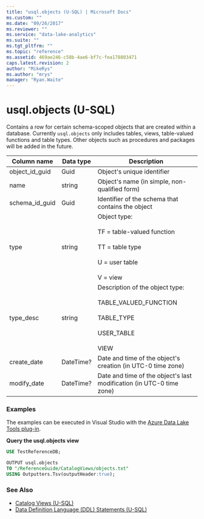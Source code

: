 ```yaml
---
title: "usql.objects (U-SQL) | Microsoft Docs"
ms.custom: ""
ms.date: "09/26/2017"
ms.reviewer: ""
ms.service: "data-lake-analytics"
ms.suite: ""
ms.tgt_pltfrm: ""
ms.topic: "reference"
ms.assetid: 469ae246-c58b-4ae6-bf7c-fea178803471
caps.latest.revision: 2
author: "MikeRys"
ms.author: "mrys"
manager: "Ryan.Waite"
---
```

# usql.objects (U-SQL)
Contains a row for certain schema-scoped objects that are created within a database.  Currently `usql.objects` only includes tables, views, table-valued functions and table types. Other objects such as procedures and packages will be added in the future.

Column name  |Data type  |Description  
---------|---------|---------
object_id_guid     |Guid         |Object's unique identifier         
name     |string         |Object's name (in simple, non-qualified form)         
schema_id_guid     |Guid         |Identifier of the schema that contains the object         
type     |string         |Object type:<br><br> TF = table-valued function<br><br> TT = table type<br><br> U = user table<br><br> V = view         
type_desc     |string         |Description of the object type:<br><br> TABLE_VALUED_FUNCTION<br><br> TABLE_TYPE<br><br> USER_TABLE<br><br> VIEW  
create_date|DateTime?|Date and time of the object's creation (in UTC-0 time zone)
modify_date|DateTime?|Date and time of the object's last modification (in UTC-0 time zone)

### Examples
The examples can be executed in Visual Studio with the [Azure Data Lake Tools plug-in](https://www.microsoft.com/download/details.aspx?id=49504).

**Query the usql.objects view**
```sql
USE TestReferenceDB;

OUTPUT usql.objects
TO "/ReferenceGuide/CatalogViews/objects.txt"
USING Outputters.Tsv(outputHeader:true); 
```

### See Also
* [Catalog Views (U-SQL)](catalog-views-u-sql.md)
* [Data Definition Language (DDL) Statements (U-SQL)](data-definition-language-ddl-statements-u-sql.md)






